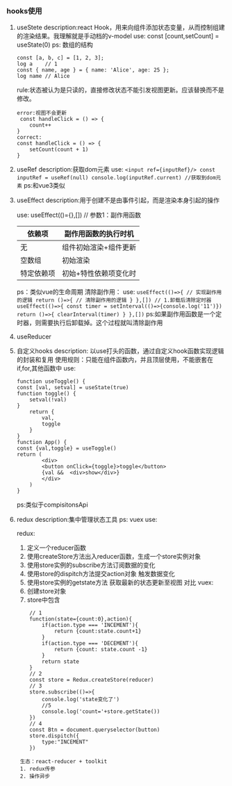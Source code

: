 ### hooks使用
1. useStete
    description:react Hook，用来向组件添加状态变量，从而控制组建的渲染结果。我理解就是手动档的v-model
    use: const [count,setCount] = useState(0)
    ps: 数组的结构
    ```
    const [a, b, c] = [1, 2, 3];
    log a    // 1
    const { name, age } = { name: 'Alice', age: 25 };
    log name // Alice
    ```
    rule:状态被认为是只读的，直接修改状态不能引发视图更新。应该替换而不是修改。
    ```
    error:视图不会更新
     const handleClick = () => {
        count++
    }
    correct:
    const handleClick = () => {
        setCount(count + 1)
    }
    ```
2. useRef
    description:获取dom元素
    use: 
        ```
        <input ref={inputRef}/>
        const inputRef = useRef(null)
        console.log(inputRef.current) //获取到dom元素
        ```
    ps:和vue3类似
3. useEffect
    description:用于创建不是由事件引起，而是渲染本身引起的操作

    use:
        useEffect(()={},[]) // 参数1：副作用函数

    | 依赖项 | 副作用函数的执行时机 |
    | --- | --- |
    | 无 | 组件初始渲染+组件更新 |
    | 空数组 | 初始渲染 |
    | 特定依赖项 | 初始+特性依赖项变化时 |

    ps：类似vue的生命周期
    清除副作用：
        use:
            ```
            useEffect(()=>{
                // 实现副作用的逻辑
                return ()=>{
                    // 清除副作用的逻辑
                }
            },[])
            // 1.卸载后清除定时器
            useEffect(()=>{
                const timer = setInterval(()=>{console.log('11')})
                return ()=>{
                    clearInterval(timer)
                }
            },[])
            ```
        ps:如果副作用函数是一个定时器，则需要执行后卸载掉。这个过程就叫清除副作用

4. useReducer 
4. 自定义hooks
    description:
        以use打头的函数，通过自定义hook函数实现逻辑的封装和复用
        使用规则：只能在组件函数内，并且顶层使用，不能嵌套在if,for,其他函数中
    use:
    ```
    function useToggle() {
    const [val, setval] = useState(true)
    function toggle() {
        setval(!val)
    }
        return {
            val,
            toggle
        }
    }
    function App() {
    const {val,toggle} = useToggle()
    return (
            <div>
            <button onClick={toggle}>toggle</button>
            {val &&  <div>show</div>}
            </div>
        )
    }
    ```
    ps:类似于compisitonsApi
5. redux
    description:集中管理状态工具
    ps: vuex
    use:

    redux:
    1. 定义一个reducer函数
    2. 使用createStore方法出入reducer函数，生成一个store实例对象
    3. 使用store实例的subscribe方法订阅数据的变化
    4. 使用store的dispitch方法提交action对象 触发数据变化
    5. 使用store实例的getstate方法 获取最新的状态更新至视图
    对比
    vuex:
    1. 创建store对象
    2. store中包含
    ```
        // 1
        function(state={count:0},action){
            if(action.type === 'INCEMENT'){
                return {count:state.count+1}
            }
            if(action.type === 'DECEMENT'){
                return {count: state.count -1}
            }
            return state
        }
        // 2
        const store = Redux.createStore(reducer)
        // 3
        store.subscribe(()=>{
            console.log('state变化了')
            //5 
            console.log('count='+store.getState())
        })
        // 4
        const Btn = document.queryselector(button)
        store.dispitch({
            type:"INCEMENT"
        })
    ```
        生态：react-reducer + toolkit
        1. redux传参
        2. 操作异步
        